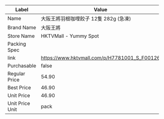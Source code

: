 | Label           | Value                                        |
| --------------- | -------------------------------------------- |
| Name            | 大阪王將羽根咖哩餃子 12隻 282g (急凍)                     |
| Brand Name      | 大阪王將                                         |
| Store Name      | HKTVMall - Yummy Spot                        |
| Packing Spec    |                                              |
| link            | https://www.hktvmall.com/p/H7781001_S_F00126 |
| Purchasable     | false                                        |
| Regular Price   | 54.90                                        |
| Best Price      | 46.90                                        |
| Unit Price      | 46.90                                        |
| Unit Price Unit | pack                                         |
